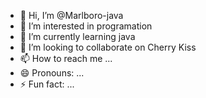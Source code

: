 - 👋 Hi, I’m @Marlboro-java
- 👀 I’m interested in programation
- 🌱 I’m currently learning java
- 💞️ I’m looking to collaborate on Cherry Kiss
- 📫 How to reach me ...
- 😄 Pronouns: ...
- ⚡ Fun fact: ...

<!---
Marlboro-java/Marlboro-java is a ✨ special ✨ repository because its `README.md` (this file) appears on your GitHub profile.
You can click the Preview link to take a look at your changes.
--->
